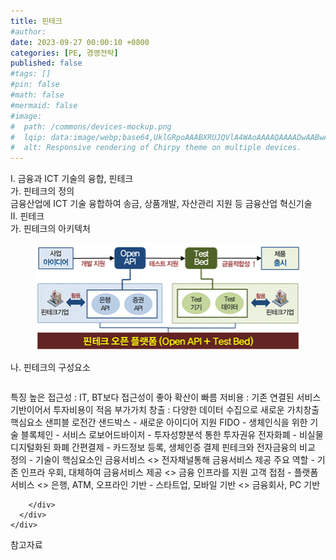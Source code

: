 ```yaml
---
title: 핀테크
#author: 
date: 2023-09-27 00:00:10 +0800
categories: [PE, 경영전략]
published: false
#tags: []
#pin: false
#math: false
#mermaid: false
#image:
#  path: /commons/devices-mockup.png
#  lqip: data:image/webp;base64,UklGRpoAAABXRUJQVlA4WAoAAAAQAAAADwAABwAAQUxQSDIAAAARL0AmbZurmr57yyIiqE8oiG0bejIYEQTgqiDA9vqnsUSI6H+oAERp2HZ65qP/VIAWAFZQOCBCAAAA8AEAnQEqEAAIAAVAfCWkAALp8sF8rgRgAP7o9FDvMCkMde9PK7euH5M1m6VWoDXf2FkP3BqV0ZYbO6NA/VFIAAAA
#  alt: Responsive rendering of Chirpy theme on multiple devices.
---
```


<div class="post-wrap">
  <div class="para">
    <div class="para-title">
      I. 금융과 ICT 기술의 융합, 핀테크
    </div>
    <div class="para-cntnt">
      <div class="para">
        <div class="para-title">
          가. 핀테크의 정의
        </div>
        <div class="para-cntnt">
            금융산업에 ICT 기술 융합하여 송금, 상품개발, 자산관리 지원 등 금융산업 혁신기술
        </div>
      </div>
    </div>
  </div>
  
  <div class="para">
    <div class="para-title">
      II. 핀테크
    </div>
    <div class="para-cntnt">
      <div class="para">
        <div class="para-title">
          가. 핀테크의 아키텍처
        </div>
        <div class="para-cntnt">
          <figure class="post-figure">
            <img src="/assets/img/posts/핀테크.png" alt="핀테크">
<!--            <figcaption>Source: Unveiling the Metaverse: Exploring Emerging Trends, Multifaceted Perspectives, and Future Challenges</figcaption>-->
          </figure>
        </div>
      </div>
      <div class="para">
        <div class="para-title">
          나. 핀테크의 구성요소
        </div>
        <div class="para-cntnt">
          <table class="post-table">
          </table>
          특징
  높은 접근성 : IT, BT보다 접근성이 좋아 확산이 빠름
  저비용 : 기존 연결된 서비스기반이어서 투자비용이 적음
  부가가치 창출 : 다양한 데이터 수집으로 새로운 가치창출
핵심요소 샌피블 로전간
  샌드박스 - 새로운 아이디어 지원
  FIDO - 생체인식을 위한 기술
  블록체인 - 
서비스
  로보어드바이저 - 투자성향분석 통한 투자권유
  전자화폐 - 비실물 디지털화된 화폐
  간편결제 - 카드정보 등록, 생체인증 결제
핀테크와 전자금융의 비교
  정의 - 기술이 핵심요소인 금융서비스 &lt;&gt; 전자채널통해 금융서비스 제공
  주요 역할 - 기존 인프라 우회, 대체하여 금융서비스 제공 &lt;&gt; 금융 인프라를 지원
  고객 접점 - 플랫폼 서비스 &lt;&gt; 은행, ATM, 오프라인
  기반 - 스타트업, 모바일 기반 &lt;&gt; 금융회사, PC 기반

        </div>
      </div>
    </div>
  </div>

  <div class="refr-wrap">
    <div class="refr-title">
        참고자료
    </div>
    <ol class="refr-list">
    <!--    <li>(나현식, 최대선) <a target="_blank" href="https://scienceon.kisti.re.kr/commons/util/originalView.do?cn=JAKO202225948430499&oCn=JAKO202225948430499&dbt=JAKO&journal=NJOU00291864">메타버스 보안 위협 요소 및 대응 방안 검토</a></li>-->
    <!--    <li>(M. Uddin, S. Manickam, H. Ullah, M. Obaidat and A. Dandoush) <a target="_blank" href="https://ieeexplore.ieee.org/abstract/document/10138386">Unveiling the Metaverse: Exploring Emerging Trends, Multifaceted Perspectives, and Future Challenges</a></li>-->
    </ol>
  </div>
</div>
